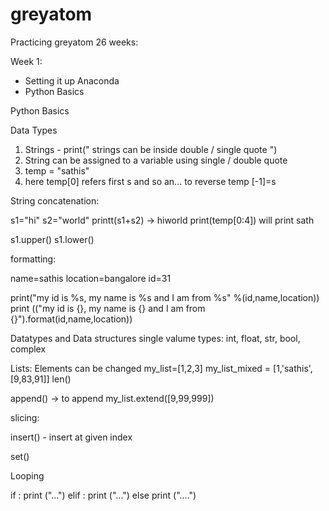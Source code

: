# greyatom

Practicing greyatom 26 weeks:

Week 1:
* Setting it up Anaconda
* Python Basics

Python Basics

Data Types
1. Strings - print(" strings can be inside double / single quote ")
2. String can be assigned to a variable using single / double quote
3. temp = "sathis"
4. here temp[0] refers first s and so an... to reverse temp [-1]=s

String concatenation:

s1="hi"
s2="world"
printt(s1+s2) -> hiworld
print(temp[0:4]) will print sath

s1.upper()
s1.lower()

formatting:

name=sathis
location=bangalore
id=31

print("my id is %s, my name is %s and I am from %s" %(id,name,location))
print (("my id is {}, my name is {} and I am from {}").format(id,name,location))


Datatypes and Data structures
single valume types: int, float, str, bool, complex

Lists: Elements can be changed
my_list=[1,2,3]
my_list_mixed = [1,'sathis',[9,83,91]]
len()

append() -> to append
my_list.extend([9,99,999])

slicing:

insert() - insert at given index


set()

Looping

if <condition>:
  print ("...")
elif <condition>:
  print ("...")
else
  print ("....")
  
  

